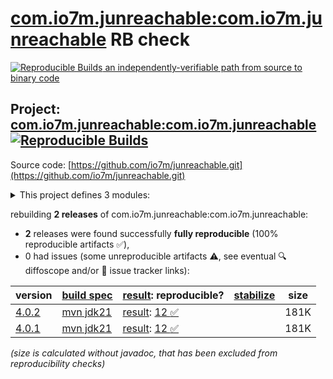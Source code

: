 [com.io7m.junreachable:com.io7m.junreachable](https://central.sonatype.com/artifact/com.io7m.junreachable/com.io7m.junreachable/versions) RB check
=======

[![Reproducible Builds](https://reproducible-builds.org/images/logos/rb.svg) an independently-verifiable path from source to binary code](https://reproducible-builds.org/)

## Project: [com.io7m.junreachable:com.io7m.junreachable](https://central.sonatype.com/artifact/com.io7m.junreachable/com.io7m.junreachable/versions) [![Reproducible Builds](https://img.shields.io/endpoint?url=https://raw.githubusercontent.com/jvm-repo-rebuild/reproducible-central/master/content/com/io7m/junreachable/badge.json)](https://github.com/jvm-repo-rebuild/reproducible-central/blob/master/content/com/io7m/junreachable/README.md)

Source code: [https://github.com/io7m/junreachable.git](https://github.com/io7m/junreachable.git)

<details><summary>This project defines 3 modules:</summary>

* [com.io7m.junreachable:com.io7m.junreachable](https://central.sonatype.com/artifact/com.io7m.junreachable/com.io7m.junreachable/overview)
* [com.io7m.junreachable:com.io7m.junreachable.core](https://central.sonatype.com/artifact/com.io7m.junreachable/com.io7m.junreachable.core/overview)
* [com.io7m.junreachable:com.io7m.junreachable.tests](https://central.sonatype.com/artifact/com.io7m.junreachable/com.io7m.junreachable.tests/overview)
</details>

rebuilding **2 releases** of com.io7m.junreachable:com.io7m.junreachable:
- **2** releases were found successfully **fully reproducible** (100% reproducible artifacts :white_check_mark:),
- 0 had issues (some unreproducible artifacts :warning:, see eventual :mag: diffoscope and/or :memo: issue tracker links):

| version | [build spec](/BUILDSPEC.md) | [result](https://reproducible-builds.org/docs/jvm/): reproducible? | [stabilize](https://github.com/google/oss-rebuild/blob/main/cmd/stabilize/README.md) | size |
| -- | --------- | ------ | ------ | -- |
| [4.0.2](https://central.sonatype.com/artifact/com.io7m.junreachable/com.io7m.junreachable/4.0.2/pom) | [mvn jdk21](com.io7m.junreachable-4.0.2.buildspec) | [result](com.io7m.junreachable-4.0.2.buildinfo): [12 :white_check_mark: ](com.io7m.junreachable-4.0.2.buildcompare) | | 181K |
| [4.0.1](https://central.sonatype.com/artifact/com.io7m.junreachable/com.io7m.junreachable/4.0.1/pom) | [mvn jdk21](com.io7m.junreachable-4.0.1.buildspec) | [result](com.io7m.junreachable-4.0.1.buildinfo): [12 :white_check_mark: ](com.io7m.junreachable-4.0.1.buildcompare) | | 181K |

<i>(size is calculated without javadoc, that has been excluded from reproducibility checks)</i>
